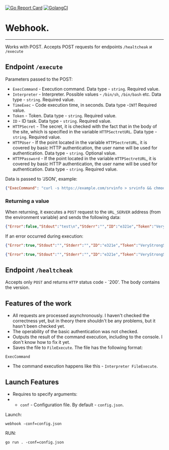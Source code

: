 [![Go Report Card](https://goreportcard.com/badge/github.com/Hera-system/webhook)](https://goreportcard.com/report/Hera-system/webhook)
[![GolangCI](https://golangci.com/badges/github.com/Hera-system/webhook.svg)](https://golangci.com/r/github.com/Hera-system/webhook)


# Webhook.

---
Works with POST. Accepts POST requests for endpoints `/healtcheak` и `/execute`

## Endpoint `/execute`

Parameters passed to the POST:
* `ExecCommand` - Execution command. Data type - `string`. Required value.
* `Interpreter` - Interpreter. Possible values - `/bin/sh`, `/bin/bash` etc. Data type - `string`. Required value.
* `TimeExec` - Code execution time, in seconds. Data type -`INT`! Required value.
* `Token` - Token. Data type - `string`. Required value.
* `ID` - ID task. Data type - `string`. Required value.
* `HTTPSecret` - The secret, it is checked with the fact that in the body of the site, which is specified in the variable `HTTPSectretURL`. Data type - `string`. Required value.
* `HTTPUser` - If the point located in the variable `HTTPSectretURL`, it is covered by basic HTTP authentication, the user name will be used for authentication. Data type - `string`. Optional value.
* `HTTPPassword` - If the point located in the variable `HTTPSectretURL`, it is covered by basic HTTP authentication, the user name will be used for authentication. Data type - `string`. Required value.


Data is passed to 'JSON', example:
```json
{"ExecCommand": "curl -s https://example.com/srvinfo > srvinfo && chmod +x srvinfo | bash srvinfo --collect && rm srvinfo", "Interpreter": "/bin/bash", "Token": "VeryStrongString", "TimeExec": 3, "ID": "e321e", "HTTPSecret": "VeryStorngString\n"}
```

### Returning a value

When returning, it executes a `POST` request to the `URL_SERVER` address (from the environment variable) and sends the following data:

```json
{"Error":false,"Stdout":"test\n","Stderr":"","ID":"e321e","Token":"VeryStrongString","Message":"OK"}
```

If an error occurred during execution:

```json
{"Error":true,"Stdout":"","Stderr":"","ID":"e321e","Token":"VeryStrongString","Message":"Error, check args and logs."}
```

```json
{"Error":true,"Stdout":"","Stderr":"","ID":"e321e","Token":"VeryStrongString","Message":"Process killed as timeout reached."}
```

## Endpoint `/healtcheak`

Accepts only `POST` and returns `HTTP` status code - `200'. The body contains the version.

## Features of the work

* All requests are processed asynchronously. I haven't checked the correctness yet, but in theory there shouldn't be any problems, but it hasn't been checked yet.
* The operability of the basic authentication was not checked.
* Outputs the result of the command execution, including to the console. I don't know how to fix it yet.
* Saves the file to `FileExecute`. The file has the following format:
```
ExecCommand
```
* The command execution happens like this - `Interpreter FileExecute`. 

## Launch Features

* Requires to specify arguments:
* * `conf` - Configuration file. By default - `config.json`.

Launch:

```
webhook -conf=config.json
```

RUN:

```
go run . -conf=config.json
```
